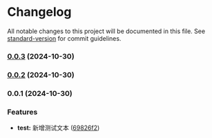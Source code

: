 # Changelog

All notable changes to this project will be documented in this file. See [standard-version](https://github.com/conventional-changelog/standard-version) for commit guidelines.

### [0.0.3](https://github.com/q664867460/vite3_vue2_project_demo/compare/v0.0.2...v0.0.3) (2024-10-30)

### [0.0.2](https://github.com/q664867460/vite3_vue2_project_demo/compare/v0.0.1...v0.0.2) (2024-10-30)

### 0.0.1 (2024-10-30)


### Features

* **test:** 新增测试文本 ([69826f2](https://github.com/q664867460/vite3_vue2_project_demo/commit/69826f2428142752f3968df22383082e62e7acef))
